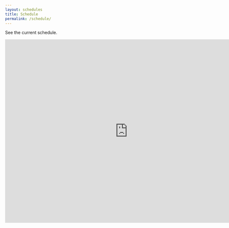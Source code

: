 ```yaml
---
layout: schedules
title: Schedule
permalink: /schedule/
---
```


See the current schedule.

<iframe src="https://calendar.google.com/calendar/embed?src=e7e49e42e4b28db512f162757b6d829ea89b7b5cf0b2803323b0d46959818cf9%40group.calendar.google.com&ctz=America%2FLos_Angeles" style="border: 0" width="800" height="600" frameborder="0" scrolling="no"></iframe>